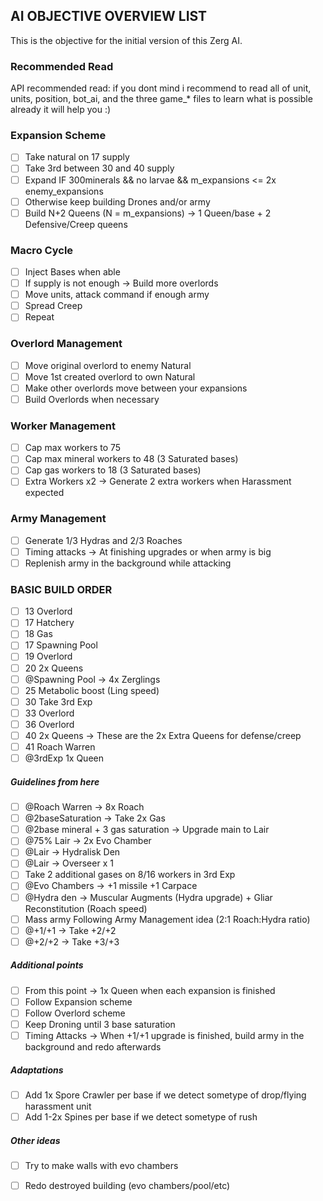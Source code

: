 ## AI OBJECTIVE OVERVIEW LIST
This is the objective for the initial version of this Zerg AI.

### Recommended Read 
API recommended read: if you dont mind i recommend to read all of unit, units, position, bot_ai, and the three game_* files to learn what is possible already
it will help you :)

### Expansion Scheme
- [ ] Take natural on 17 supply
- [ ] Take 3rd between 30 and 40 supply
- [ ] Expand IF 300minerals && no larvae && m_expansions <= 2x enemy_expansions
- [ ] Otherwise keep building Drones and/or army
- [ ] Build N+2 Queens (N = m_expansions) -> 1 Queen/base + 2 Defensive/Creep queens

### Macro Cycle
- [ ] Inject Bases when able
- [ ] If supply is not enough -> Build more overlords
- [ ] Move units, attack command if enough army
- [ ] Spread Creep
- [ ] Repeat

### Overlord Management
- [ ] Move original overlord to enemy Natural
- [ ] Move 1st created overlord to own Natural
- [ ] Make other overlords move between your expansions
- [ ] Build Overlords when necessary

### Worker Management
- [ ] Cap max workers to 75
- [ ] Cap max mineral workers to 48 (3 Saturated bases)
- [ ] Cap gas workers to 18 (3 Saturated bases)
- [ ] Extra Workers x2  -> Generate 2 extra workers when Harassment expected

### Army Management
- [ ] Generate 1/3 Hydras and 2/3 Roaches
- [ ] Timing attacks -> At finishing upgrades or when army is big
- [ ] Replenish army in the background while attacking

### BASIC BUILD ORDER
- [ ] 13 Overlord
- [ ] 17 Hatchery
- [ ] 18 Gas
- [ ] 17 Spawning Pool
- [ ] 19 Overlord
- [ ] 20 2x Queens
- [ ] @Spawning Pool -> 4x Zerglings
- [ ] 25 Metabolic boost (Ling speed)
- [ ] 30 Take 3rd Exp
- [ ] 33 Overlord
- [ ] 36 Overlord
- [ ] 40 2x Queens -> These are the 2x Extra Queens for defense/creep
- [ ] 41 Roach Warren
- [ ] @3rdExp 1x Queen

##### Guidelines from here
- [ ] @Roach Warren -> 8x Roach
- [ ] @2baseSaturation -> Take 2x Gas
- [ ] @2base mineral + 3 gas saturation -> Upgrade main to Lair
- [ ] @75% Lair -> 2x Evo Chamber
- [ ] @Lair -> Hydralisk Den
- [ ] @Lair -> Overseer x 1
- [ ] Take 2 additional gases on 8/16 workers in 3rd Exp
- [ ] @Evo Chambers -> +1  missile +1 Carpace
- [ ] @Hydra den -> Muscular Augments (Hydra upgrade) + Gliar Reconstitution (Roach speed)
- [ ] Mass army Following Army Management idea (2:1 Roach:Hydra ratio)
- [ ] @+1/+1 -> Take +2/+2
- [ ] @+2/+2 -> Take +3/+3

##### Additional points
- [ ] From this point -> 1x Queen when each expansion is finished
- [ ] Follow Expansion scheme 
- [ ] Follow Overlord scheme
- [ ] Keep Droning until 3 base saturation
- [ ] Timing Attacks -> When +1/+1 upgrade is finished, build army in the background and redo afterwards

##### Adaptations
- [ ] Add 1x Spore Crawler per base if we detect sometype of drop/flying harassment unit
- [ ] Add 1-2x Spines per base if we detect sometype of rush

##### Other ideas
- [ ] Try to make walls with evo chambers
- [ ] Redo destroyed building (evo chambers/pool/etc)









